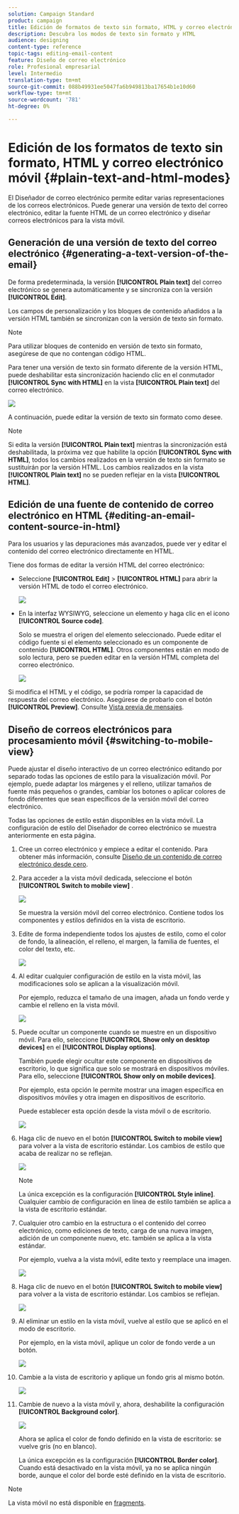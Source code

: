 ```yaml
---
solution: Campaign Standard
product: campaign
title: Edición de formatos de texto sin formato, HTML y correo electrónico móvil
description: Descubra los modos de texto sin formato y HTML
audience: designing
content-type: reference
topic-tags: editing-email-content
feature: Diseño de correo electrónico
role: Profesional empresarial
level: Intermedio
translation-type: tm+mt
source-git-commit: 088b49931ee5047fa6b949813ba17654b1e10d60
workflow-type: tm+mt
source-wordcount: '781'
ht-degree: 0%

---
```



# Edición de los formatos de texto sin formato, HTML y correo electrónico móvil {#plain-text-and-html-modes}

El Diseñador de correo electrónico permite editar varias representaciones de los correos electrónicos. Puede generar una versión de texto del correo electrónico, editar la fuente HTML de un correo electrónico y diseñar correos electrónicos para la vista móvil.

## Generación de una versión de texto del correo electrónico {#generating-a-text-version-of-the-email}

De forma predeterminada, la versión **[!UICONTROL Plain text]** del correo electrónico se genera automáticamente y se sincroniza con la versión **[!UICONTROL Edit]**.

Los campos de personalización y los bloques de contenido añadidos a la versión HTML también se sincronizan con la versión de texto sin formato.

>[!NOTE]
>
>Para utilizar bloques de contenido en versión de texto sin formato, asegúrese de que no contengan código HTML.

Para tener una versión de texto sin formato diferente de la versión HTML, puede deshabilitar esta sincronización haciendo clic en el conmutador **[!UICONTROL Sync with HTML]** en la vista **[!UICONTROL Plain text]** del correo electrónico.

![](assets/email_designer_textversion.png)

A continuación, puede editar la versión de texto sin formato como desee.

>[!NOTE]
>
>Si edita la versión **[!UICONTROL Plain text]** mientras la sincronización está deshabilitada, la próxima vez que habilite la opción **[!UICONTROL Sync with HTML]**, todos los cambios realizados en la versión de texto sin formato se sustituirán por la versión HTML. Los cambios realizados en la vista **[!UICONTROL Plain text]** no se pueden reflejar en la vista **[!UICONTROL HTML]**.

## Edición de una fuente de contenido de correo electrónico en HTML {#editing-an-email-content-source-in-html}

Para los usuarios y las depuraciones más avanzados, puede ver y editar el contenido del correo electrónico directamente en HTML.

Tiene dos formas de editar la versión HTML del correo electrónico:

* Seleccione **[!UICONTROL Edit]** > **[!UICONTROL HTML]** para abrir la versión HTML de todo el correo electrónico.

   ![](assets/email_designer_html1.png)

* En la interfaz WYSIWYG, seleccione un elemento y haga clic en el icono **[!UICONTROL Source code]**.

   Solo se muestra el origen del elemento seleccionado. Puede editar el código fuente si el elemento seleccionado es un componente de contenido **[!UICONTROL HTML]**. Otros componentes están en modo de solo lectura, pero se pueden editar en la versión HTML completa del correo electrónico.

   ![](assets/email_designer_html2.png)

Si modifica el HTML y el código, se podría romper la capacidad de respuesta del correo electrónico. Asegúrese de probarlo con el botón **[!UICONTROL Preview]**. Consulte [Vista previa de mensajes](../../sending/using/previewing-messages.md).

## Diseño de correos electrónicos para procesamiento móvil {#switching-to-mobile-view}

Puede ajustar el diseño interactivo de un correo electrónico editando por separado todas las opciones de estilo para la visualización móvil. Por ejemplo, puede adaptar los márgenes y el relleno, utilizar tamaños de fuente más pequeños o grandes, cambiar los botones o aplicar colores de fondo diferentes que sean específicos de la versión móvil del correo electrónico.

Todas las opciones de estilo están disponibles en la vista móvil. La configuración de estilo del Diseñador de correo electrónico se muestra anteriormente en esta página.

1. Cree un correo electrónico y empiece a editar el contenido. Para obtener más información, consulte [Diseño de un contenido de correo electrónico desde cero](../../designing/using/designing-from-scratch.md#designing-an-email-content-from-scratch).
1. Para acceder a la vista móvil dedicada, seleccione el botón **[!UICONTROL Switch to mobile view]** .

   ![](assets/email_designer_mobile_view_switch.png)

   Se muestra la versión móvil del correo electrónico. Contiene todos los componentes y estilos definidos en la vista de escritorio.

1. Edite de forma independiente todos los ajustes de estilo, como el color de fondo, la alineación, el relleno, el margen, la familia de fuentes, el color del texto, etc.

   ![](assets/email_designer_mobile_view.png)

1. Al editar cualquier configuración de estilo en la vista móvil, las modificaciones solo se aplican a la visualización móvil.

   Por ejemplo, reduzca el tamaño de una imagen, añada un fondo verde y cambie el relleno en la vista móvil.

   ![](assets/email_designer_mobile_view_change.png)

1. Puede ocultar un componente cuando se muestre en un dispositivo móvil. Para ello, seleccione **[!UICONTROL Show only on desktop devices]** en el **[!UICONTROL Display options]**.

   También puede elegir ocultar este componente en dispositivos de escritorio, lo que significa que solo se mostrará en dispositivos móviles. Para ello, seleccione **[!UICONTROL Show only on mobile devices]**.

   Por ejemplo, esta opción le permite mostrar una imagen específica en dispositivos móviles y otra imagen en dispositivos de escritorio.

   Puede establecer esta opción desde la vista móvil o de escritorio.

   ![](assets/email_designer_mobile_hide.png)

1. Haga clic de nuevo en el botón **[!UICONTROL Switch to mobile view]** para volver a la vista de escritorio estándar. Los cambios de estilo que acaba de realizar no se reflejan.

   ![](assets/email_designer_mobile_view_desktop_no-change.png)

   >[!NOTE]
   >
   >La única excepción es la configuración **[!UICONTROL Style inline]**. Cualquier cambio de configuración en línea de estilo también se aplica a la vista de escritorio estándar.

1. Cualquier otro cambio en la estructura o el contenido del correo electrónico, como ediciones de texto, carga de una nueva imagen, adición de un componente nuevo, etc. también se aplica a la vista estándar.

   Por ejemplo, vuelva a la vista móvil, edite texto y reemplace una imagen.

   ![](assets/email_designer_mobile_view_change_content.png)

1. Haga clic de nuevo en el botón **[!UICONTROL Switch to mobile view]** para volver a la vista de escritorio estándar. Los cambios se reflejan.

   ![](assets/email_designer_mobile_view_desktop_content-change.png)

1. Al eliminar un estilo en la vista móvil, vuelve al estilo que se aplicó en el modo de escritorio.

   Por ejemplo, en la vista móvil, aplique un color de fondo verde a un botón.

   ![](assets/email_designer_mobile_view_background_mobile.png)

1. Cambie a la vista de escritorio y aplique un fondo gris al mismo botón.

   ![](assets/email_designer_mobile_view_background_desktop.png)

1. Cambie de nuevo a la vista móvil y, ahora, deshabilite la configuración **[!UICONTROL Background color]**.

   ![](assets/email_designer_mobile_view_background_mobile_disabled.png)

   Ahora se aplica el color de fondo definido en la vista de escritorio: se vuelve gris (no en blanco).

   La única excepción es la configuración **[!UICONTROL Border color]**. Cuando está desactivado en la vista móvil, ya no se aplica ningún borde, aunque el color del borde esté definido en la vista de escritorio.

>[!NOTE]
>
>La vista móvil no está disponible en [fragments](../../designing/using/using-reusable-content.md#about-fragments).
